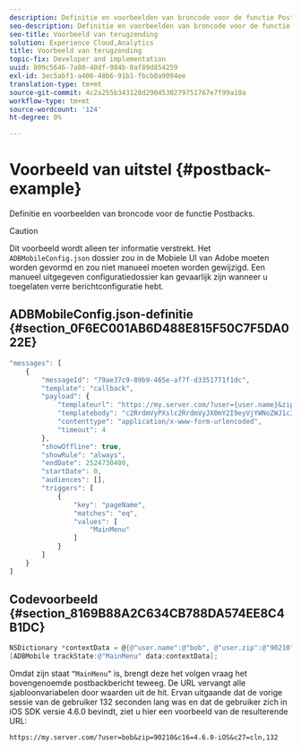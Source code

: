 ```yaml
---
description: Definitie en voorbeelden van broncode voor de functie Postbacks.
seo-description: Definitie en voorbeelden van broncode voor de functie Postbacks.
seo-title: Voorbeeld van terugzending
solution: Experience Cloud,Analytics
title: Voorbeeld van terugzending
topic-fix: Developer and implementation
uuid: 809c5646-7a80-40df-984b-0af89d854259
exl-id: 3ec5abf1-a406-48b6-91b1-fbcb0a9094ee
translation-type: tm+mt
source-git-commit: 4c2a255b343128d2904530279751767e7f99a10a
workflow-type: tm+mt
source-wordcount: '124'
ht-degree: 0%

---
```


# Voorbeeld van uitstel {#postback-example}

Definitie en voorbeelden van broncode voor de functie Postbacks.

>[!CAUTION]
>
>Dit voorbeeld wordt alleen ter informatie verstrekt. Het `ADBMobileConfig.json` dossier zou in de Mobiele UI van Adobe moeten worden gevormd en zou niet manueel moeten worden gewijzigd. Een manueel uitgegeven configuratiedossier kan gevaarlijk zijn wanneer u toegelaten verre berichtconfiguratie hebt.

## ADBMobileConfig.json-definitie {#section_0F6EC001AB6D488E815F50C7F5DA022E}

```js
"messages": [ 
    { 
        "messageId": "79ae37c9-89b9-465e-af7f-d3351771f1dc", 
        "template": "callback", 
        "payload": {  
            "templateurl": "https://my.server.com/?user={user.name}&zip={user.zip}&c16={%sdkver%}&c27=cln,{a.PrevSessionLength}", 
            "templatebody": "c2RrdmVyPXslc2RrdmVyJX0mY2I9eyVjYWNoZWJ1c3QlfSZjbGllbnRJZD17bi5jbGllbnQuaWR9JnRzPXsldGltZXN0YW1wVSV9JnRzej17JXRpbWVzdGFtcFolfQ==", 
            "contenttype": "application/x-www-form-urlencoded",  
            "timeout": 4 
        }, 
        "showOffline": true, 
        "showRule": "always", 
        "endDate": 2524730400, 
        "startDate": 0, 
        "audiences": [], 
        "triggers": [ 
            { 
                "key": "pageName", 
                "matches": "eq", 
                "values": [ 
                    "MainMenu" 
                ] 
            } 
        ] 
    } 
] 
```

## Codevoorbeeld {#section_8169B88A2C634CB788DA574EE8C4B1DC}

```objective-c
NSDictionary *contextData = @{@"user.name":@"bob", @"user.zip":@"90210"}; 
[ADBMobile trackState:@"MainMenu" data:contextData];
```

Omdat zijn staat `“MainMenu”` is, brengt deze het volgen vraag het bovengenoemde postbackbericht teweeg. De URL vervangt alle sjabloonvariabelen door waarden uit de hit. Ervan uitgaande dat de vorige sessie van de gebruiker 132 seconden lang was en dat de gebruiker zich in iOS SDK versie 4.6.0 bevindt, ziet u hier een voorbeeld van de resulterende URL:

`https://my.server.com/?user=bob&zip=90210&c16=4.6.0-iOS&c27=cln,132`
